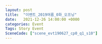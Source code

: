 ```yaml
---
layout: post
title:  "이벤트_2019여름_0화_오프닝"
date:   2021-12-26 14:00:00 +0000
categories: Event
Tags: Story Event
SceneCode: ["scene_evt190627_cp0_q1_s10"]
---
```

